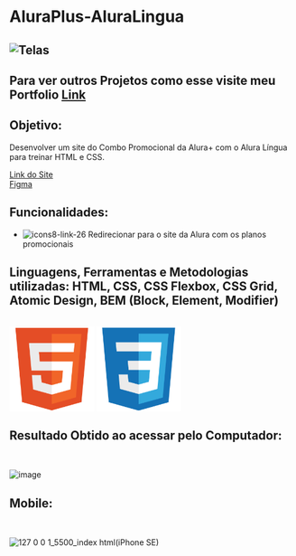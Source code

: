 # AluraPlus-AluraLingua
## ![Telas](https://user-images.githubusercontent.com/123910027/229312840-86a5d5e0-56f5-48ad-946d-b2948d3360fb.png)

## Para ver outros Projetos como esse visite meu Portfolio [Link](https://github.com/SammyLexa/Portfolio)

## Objetivo:

Desenvolver um site do Combo Promocional da Alura+ com o Alura Língua para treinar HTML e CSS.

[Link do Site](https://alura-plus-alura-lingua-4wd0u4b3c-sammylexa.vercel.app/#) 
</br>
[Figma](https://www.figma.com/file/tFDVyNuKhrT2G03k2dCstW/Alura-Plus---Layout?node-id=1-77&t=jjovjAP6qjU0Zbzj-0)

## Funcionalidades: 
- ![icons8-link-26](https://user-images.githubusercontent.com/123910027/228752013-a96329b2-08be-4b86-ab21-9506e43c6bf7.png) Redirecionar para o site da Alura com os planos promocionais 

<h2>Linguagens, Ferramentas e Metodologias utilizadas: 
HTML, CSS, CSS Flexbox, CSS Grid, Atomic Design, BEM (Block, Element, Modifier)</h2>

<div style="display: inline_block"><br>
  <img align="center" alt="HTML"  width="150" src="https://raw.githubusercontent.com/devicons/devicon/master/icons/html5/html5-original.svg">
  <img align="center" alt="CSS" width="150" src="https://raw.githubusercontent.com/devicons/devicon/master/icons/css3/css3-original.svg">
</div>

## Resultado Obtido ao acessar pelo Computador:
</br>

![image](https://user-images.githubusercontent.com/123910027/229312883-512cda55-fedd-4e1d-8e93-cbbe01449153.png)

## Mobile: 
</br>

![127 0 0 1_5500_index html(iPhone SE)](https://user-images.githubusercontent.com/123910027/229326863-a06ca685-bc3b-484b-a3b5-bdb2825a730d.png)

